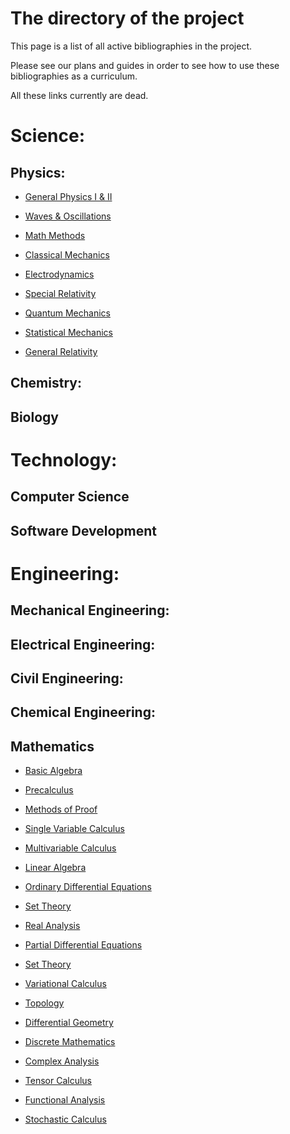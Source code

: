 # The directory of the project

This page is a list of all active bibliographies in the project.

Please see our plans and guides in order to see how to use these bibliographies as a curriculum. 

All these links currently are dead. 

# Science:

## Physics:

* [General Physics I & II](https://github.com/BibliographiesProject/Bibliographies/blob/fcc317a4dd2eb72e740ed84f960c0b3ad064a613/Science/Physical%20Sciences/Physics/Physics.md)

* [Waves & Oscillations](https://github.com/BibliographiesProject/Bibliographies/blob/fcc317a4dd2eb72e740ed84f960c0b3ad064a613/Science/Physical%20Sciences/Physics/Waves%20and%20Oscillations.md)

* [Math Methods](https://github.com/BibliographiesProject/Bibliographies/blob/fcc317a4dd2eb72e740ed84f960c0b3ad064a613/Science/Physical%20Sciences/Physics/Math%20Methods%20for%20Physicists.md)

* [Classical Mechanics](https://github.com/BibliographiesProject/Bibliographies/blob/fcc317a4dd2eb72e740ed84f960c0b3ad064a613/Science/Physical%20Sciences/Physics/Classical%20Mechanics.md)

* [Electrodynamics](https://github.com/BibliographiesProject/Bibliographies/blob/fcc317a4dd2eb72e740ed84f960c0b3ad064a613/Science/Physical%20Sciences/Physics/Electrodynamics.md)

* [Special Relativity](https://github.com/BibliographiesProject/Bibliographies/blob/fcc317a4dd2eb72e740ed84f960c0b3ad064a613/Science/Physical%20Sciences/Physics/Special%20Relativity.md)

* [Quantum Mechanics](https://github.com/BibliographiesProject/Bibliographies/blob/fcc317a4dd2eb72e740ed84f960c0b3ad064a613/Science/Physical%20Sciences/Physics/Quantum%20Mechanics.md)

* [Statistical Mechanics](https://github.com/BibliographiesProject/Bibliographies/blob/fcc317a4dd2eb72e740ed84f960c0b3ad064a613/Science/Physical%20Sciences/Physics/Statistical%20Mechanics.md)

* [General Relativity](https://github.com/BibliographiesProject/Bibliographies/blob/a7db5b50a2706250e8cd3441a2d99d311884a6b6/Science/Physical%20Sciences/Physics/General%20Relativity.md)

## Chemistry:

## Biology

# Technology:

## Computer Science

## Software Development

# Engineering:

## Mechanical Engineering:

## Electrical Engineering:

## Civil Engineering:

## Chemical Engineering:

## Mathematics 

* [Basic Algebra](https://github.com/BibliographiesProject/Bibliographies/blob/a7db5b50a2706250e8cd3441a2d99d311884a6b6/Math/BasicAlgebra.md)

* [Precalculus](https://github.com/BibliographiesProject/Bibliographies/blob/a7db5b50a2706250e8cd3441a2d99d311884a6b6/Math/Pre-Calculus.md)

* [Methods of Proof](https://github.com/BibliographiesProject/Bibliographies/blob/a7db5b50a2706250e8cd3441a2d99d311884a6b6/Math/ProofTechniques.md)

* [Single Variable Calculus](https://github.com/BibliographiesProject/Bibliographies/blob/a7db5b50a2706250e8cd3441a2d99d311884a6b6/Math/SingleVariableCalculus.md)

* [Multivariable Calculus](https://github.com/BibliographiesProject/Bibliographies/blob/a7db5b50a2706250e8cd3441a2d99d311884a6b6/Math/MultivariableCalculus.md)

* [Linear Algebra](https://github.com/BibliographiesProject/Bibliographies/blob/a7db5b50a2706250e8cd3441a2d99d311884a6b6/Math/LinearAlgebra.md)

* [Ordinary Differential Equations](https://github.com/BibliographiesProject/Bibliographies/blob/a7db5b50a2706250e8cd3441a2d99d311884a6b6/Math/Differential%20Equations.md)

* [Set Theory](https://github.com/BibliographiesProject/Bibliographies/blob/a7db5b50a2706250e8cd3441a2d99d311884a6b6/Math/SetTheory.md)

* [Real Analysis](https://github.com/BibliographiesProject/Bibliographies/blob/a7db5b50a2706250e8cd3441a2d99d311884a6b6/Math/RealAnalysis.md)

* [Partial Differential Equations](https://github.com/BibliographiesProject/Bibliographies/blob/a7db5b50a2706250e8cd3441a2d99d311884a6b6/Math/PartialDifferentialEquations.md)

* [Set Theory](https://github.com/BibliographiesProject/Bibliographies/blob/a7db5b50a2706250e8cd3441a2d99d311884a6b6/Math/SetTheory.md)

* [Variational Calculus](https://github.com/BibliographiesProject/Bibliographies/blob/a7db5b50a2706250e8cd3441a2d99d311884a6b6/Math/CalculusofVariations.md)

* [Topology](https://github.com/BibliographiesProject/Bibliographies/blob/a7db5b50a2706250e8cd3441a2d99d311884a6b6/Math/Topology.md)

* [Differential Geometry](https://github.com/BibliographiesProject/Bibliographies/blob/a7db5b50a2706250e8cd3441a2d99d311884a6b6/Math/DifferentialGeometry.md)

* [Discrete Mathematics]()

* [Complex Analysis](https://github.com/BibliographiesProject/Bibliographies/blob/a7db5b50a2706250e8cd3441a2d99d311884a6b6/Math/ComplexAnalysis.md)

* [Tensor Calculus](https://github.com/BibliographiesProject/Bibliographies/blob/a7db5b50a2706250e8cd3441a2d99d311884a6b6/Math/TensorCalculus.md)

* [Functional Analysis](https://github.com/BibliographiesProject/Bibliographies/blob/a7db5b50a2706250e8cd3441a2d99d311884a6b6/Math/Functional%20Analysis.md)

* [Stochastic Calculus](https://github.com/BibliographiesProject/Bibliographies/blob/a7db5b50a2706250e8cd3441a2d99d311884a6b6/Math/StochasticCalculus.md)
